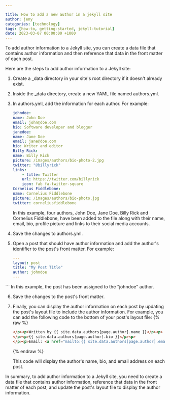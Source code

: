 ```yaml
---

title: How to add a new author in a jekyll site
author: jeny
categories: [technology]
tags: [how-to, getting-started, jekyll-tutorial]
date: 2023-03-07 00:00:00 +1000
---
```


To add author information to a Jekyll site, you can create a data file that contains author information and then reference that data in the front matter of each post.

Here are the steps to add author information to a Jekyll site:

1. Create a _data directory in your site's root directory if it doesn't already exist.

2. Inside the _data directory, create a new YAML file named authors.yml.

3. In authors.yml, add the information for each author. For example:

    ```yaml
    johndoe:
    name: John Doe
    email: john@doe.com
    bio: Software developer and blogger
    janedoe:
    name: Jane Doe
    email: jane@doe.com
    bio: Writer and editor
    Billy Rick:
    name: Billy Rick
    picture: /images/authors/bio-photo-2.jpg
    twitter: "@billyrick"
    links:
        - title: Twitter
        url: https://twitter.com/billyrick
        icon: fab fa-twitter-square
    Cornelius Fiddlebone:
    name: Cornelius Fiddlebone
    picture: /images/authors/bio-photo.jpg
    twitter: corneliusfiddlebone
    ```
    In this example, four authors, John Doe, Jane Doe, Billy Rick and Cornelius Fiddlebone, have been added to the file along with their name, email, bio, profile picture and links to their social media accounts.

4. Save the changes to authors.yml.

5. Open a post that should have author information and add the author's identifier to the post's front matter. For example:
    ```yaml
    ---
    layout: post
    title: "My Post Title"
    author: johndoe
    ---
<p>
    ```
    In this example, the post has been assigned to the "johndoe" author.

6. Save the changes to the post's front matter.

7. Finally, you can display the author information on each post by updating the post's layout file to include the author information. For example, you can add the following code to the bottom of your post's layout file:
    {% raw %}
    ```html
    </p><p>Written by {{ site.data.authors[page.author].name }}</p><p>
    </p><p>{{ site.data.authors[page.author].bio }}</p><p>
    </p><p>Email: <a href="mailto:{{ site.data.authors[page.author].email }}">{{ site.data.authors[page.author].email }}</a></p><p>
    ```    
    {% endraw %}

    This code will display the author's name, bio, and email address on each post.

In summary, to add author information to a Jekyll site, you need to create a data file that contains author information, reference that data in the front matter of each post, and update the post's layout file to display the author information.



</p>
